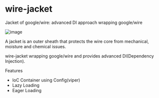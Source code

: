 # wire-jacket
Jacket of google/wire: advanced DI approach wrapping google/wire

![image](https://user-images.githubusercontent.com/24886864/132741198-7a92ef0a-7d59-4f3a-933c-fd5e830a31a4.png)

A jacket is an outer sheath that protects the wire core from mechanical, moisture and chemical issues.

wire-jacket wrapping google/wire and provides advanced DI(Dependency Injection).


Features
- IoC Container using Config(viper)
- Lazy Loading
- Eager Loading
